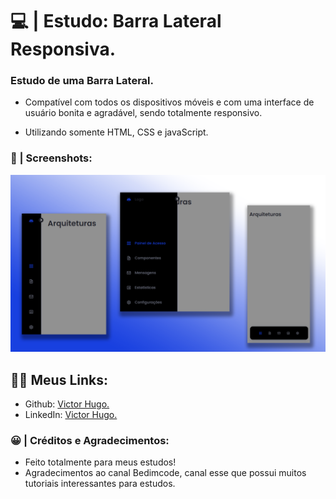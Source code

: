 # 💻 | Estudo: Barra Lateral Responsiva.

### Estudo de uma Barra Lateral.

- Compatível com todos os dispositivos móveis e com uma interface de usuário bonita e agradável, sendo totalmente responsivo.

- Utilizando somente HTML, CSS e javaScript.

### 📸 | Screenshots: 

![preview img](/preview.png)

## 👩‍💻 Meus Links:

- Github: [Victor Hugo.](https://github.com/torugo99)
- LinkedIn: [Victor Hugo.](https://www.linkedin.com/in/victor-hugo99/)

### 😀 | Créditos e Agradecimentos:

- Feito totalmente para meus estudos!
- Agradecimentos ao canal Bedimcode, canal esse que possui muitos tutoriais interessantes para estudos.
